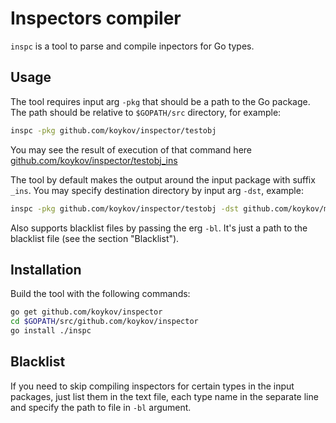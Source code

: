 # Inspectors compiler

`inspc` is a tool to parse and compile inpectors for Go types.

## Usage

The tool requires input arg `-pkg` that should be a path to the Go package. The path should be relative to `$GOPATH/src`
directory, for example:
```bash
inspc -pkg github.com/koykov/inspector/testobj
```
You may see the result of execution of that command here [github.com/koykov/inspector/testobj_ins](https://github.com/koykov/inspector/tree/master/testobj_ins)

The tool by default makes the output around the input package with suffix `_ins`. You may specify destination directory
by input arg `-dst`, example:
```bash
inspc -pkg github.com/koykov/inspector/testobj -dst github.com/koykov/my_inspectors/testobj
```

Also supports blacklist files by passing the erg `-bl`. It's just a path to the blacklist file (see the section "Blacklist").

## Installation

Build the tool with the following commands:
```bash
go get github.com/koykov/inspector
cd $GOPATH/src/github.com/koykov/inspector
go install ./inspc
```

## Blacklist

If you need to skip compiling inspectors for certain types in the input packages, just list them in the text file, each
type name in the separate line and specify the path to file in `-bl` argument.
